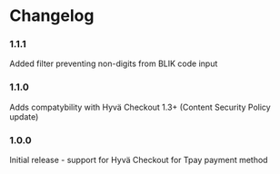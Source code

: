 # Changelog

### 1.1.1

Added filter preventing non-digits from BLIK code input

### 1.1.0

Adds compatybility with Hyvä Checkout 1.3+ (Content Security Policy update)

### 1.0.0

Initial release - support for Hyvä Checkout for Tpay payment method

